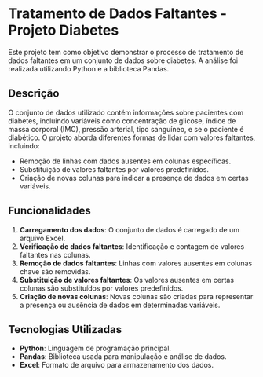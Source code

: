 # Tratamento de Dados Faltantes - Projeto Diabetes

Este projeto tem como objetivo demonstrar o processo de tratamento de dados faltantes em um conjunto de dados sobre diabetes. A análise foi realizada utilizando Python e a biblioteca Pandas.

## Descrição

O conjunto de dados utilizado contém informações sobre pacientes com diabetes, incluindo variáveis como concentração de glicose, índice de massa corporal (IMC), pressão arterial, tipo sanguíneo, e se o paciente é diabético. O projeto aborda diferentes formas de lidar com valores faltantes, incluindo:

- Remoção de linhas com dados ausentes em colunas específicas.
- Substituição de valores faltantes por valores predefinidos.
- Criação de novas colunas para indicar a presença de dados em certas variáveis.

## Funcionalidades

1. **Carregamento dos dados**: O conjunto de dados é carregado de um arquivo Excel.
2. **Verificação de dados faltantes**: Identificação e contagem de valores faltantes nas colunas.
3. **Remoção de dados faltantes**: Linhas com valores ausentes em colunas chave são removidas.
4. **Substituição de valores faltantes**: Os valores ausentes em certas colunas são substituídos por valores predefinidos.
5. **Criação de novas colunas**: Novas colunas são criadas para representar a presença ou ausência de dados em determinadas variáveis.

## Tecnologias Utilizadas

- **Python**: Linguagem de programação principal.
- **Pandas**: Biblioteca usada para manipulação e análise de dados.
- **Excel**: Formato de arquivo para armazenamento dos dados.

